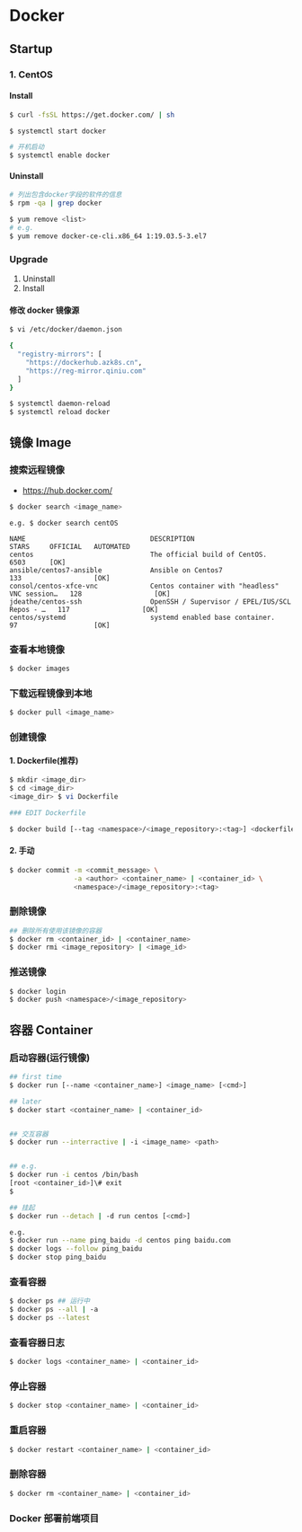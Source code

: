 # Docker

## Startup

### 1. CentOS

#### Install

``` bash
$ curl -fsSL https://get.docker.com/ | sh

$ systemctl start docker

# 开机启动
$ systemctl enable docker
```

#### Uninstall

``` bash
# 列出包含docker字段的软件的信息
$ rpm -qa | grep docker

$ yum remove <list>
# e.g.
$ yum remove docker-ce-cli.x86_64 1:19.03.5-3.el7
```

### Upgrade

1. Uninstall 
2. Install

#### 修改 docker 镜像源

``` bash
$ vi /etc/docker/daemon.json

{
  "registry-mirrors": [
    "https://dockerhub.azk8s.cn",
    "https://reg-mirror.qiniu.com"
  ]
}

$ systemctl daemon-reload
$ systemctl reload docker
```

## 镜像 Image

### 搜索远程镜像 


- <https://hub.docker.com/>

``` bash
$ docker search <image_name>

```

```
e.g. $ docker search centOS

NAME                               DESCRIPTION                                     STARS     OFFICIAL   AUTOMATED
centos                             The official build of CentOS.                   6503      [OK]
ansible/centos7-ansible            Ansible on Centos7                              133                  [OK]
consol/centos-xfce-vnc             Centos container with "headless" VNC session…   128                  [OK]
jdeathe/centos-ssh                 OpenSSH / Supervisor / EPEL/IUS/SCL Repos - …   117                  [OK]
centos/systemd                     systemd enabled base container.                 97                   [OK]
```

### 查看本地镜像

``` bash
$ docker images
```

### 下载远程镜像到本地

``` bash
$ docker pull <image_name>
```


### 创建镜像 

#### 1. Dockerfile(推荐)

``` bash
$ mkdir <image_dir>
$ cd <image_dir>
<image_dir> $ vi Dockerfile 

### EDIT Dockerfile

$ docker build [--tag <namespace>/<image_repository>:<tag>] <dockerfile_path>
```




#### 2. 手动

``` bash
$ docker commit -m <commit_message> \
                -a <author> <container_name> | <container_id> \
                <namespace>/<image_repository>:<tag>
```

### 删除镜像

``` bash
## 删除所有使用该镜像的容器
$ docker rm <container_id> | <container_name>
$ docker rmi <image_repository> | <image_id>
```

### 推送镜像 

``` bash
$ docker login
$ docker push <namespace>/<image_repository>
```


## 容器 Container

### 启动容器(运行镜像)

``` bash
## first time
$ docker run [--name <container_name>] <image_name> [<cmd>]

## later 
$ docker start <container_name> | <container_id>


## 交互容器
$ docker run --interractive | -i <image_name> <path>


## e.g. 
$ docker run -i centos /bin/bash
[root <container_id>]\# exit
$

## 挂起
$ docker run --detach | -d run centos [<cmd>]

e.g.
$ docker run --name ping_baidu -d centos ping baidu.com
$ docker logs --follow ping_baidu
$ docker stop ping_baidu

```

### 查看容器

``` bash
$ docker ps ## 运行中
$ docker ps --all | -a 
$ docker ps --latest
```

### 查看容器日志

``` bash
$ docker logs <container_name> | <container_id>
```

### 停止容器 

``` bash
$ docker stop <container_name> | <container_id>
```

### 重启容器 

``` bash
$ docker restart <container_name> | <container_id>
```

### 删除容器

``` bash
$ docker rm <container_name> | <container_id>
```

### Docker 部署前端项目

